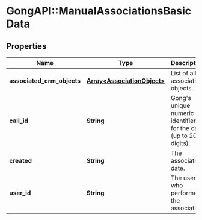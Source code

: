 # GongAPI::ManualAssociationsBasicData

## Properties
Name | Type | Description | Notes
------------ | ------------- | ------------- | -------------
**associated_crm_objects** | [**Array&lt;AssociationObject&gt;**](AssociationObject.md) | List of all association objects. | [optional] 
**call_id** | **String** | Gong&#x27;s unique numeric identifier for the call (up to 20 digits). | [optional] 
**created** | **String** | The association date. | [optional] 
**user_id** | **String** | The user Id who performed the association. | [optional] 

